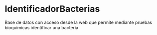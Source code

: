 # IdentificadorBacterias
Base de datos con acceso desde la web que permite mediante pruebas bioquimicas identificar una bacteria

